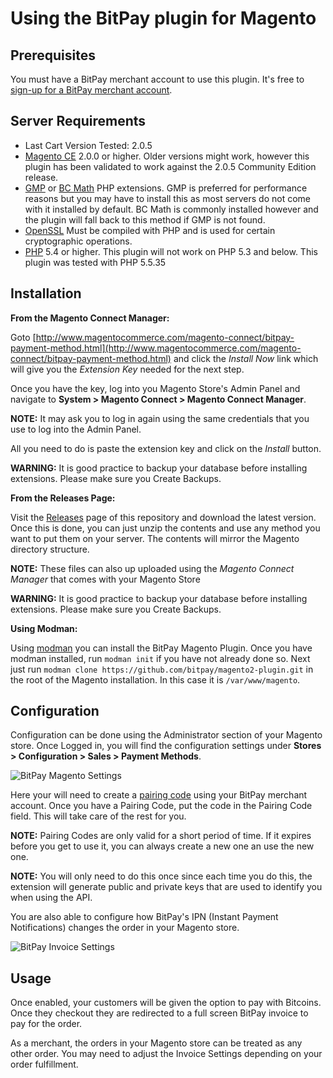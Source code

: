 # Using the BitPay plugin for Magento

## Prerequisites
You must have a BitPay merchant account to use this plugin.  It's free to [sign-up for a BitPay merchant account](https://bitpay.com/start).


## Server Requirements

* Last Cart Version Tested: 2.0.5
* [Magento CE](http://magento.com/resources/system-requirements) 2.0.0 or higher. Older versions might work, however this plugin has been validated to work against the 2.0.5 Community Edition release.
* [GMP](http://us2.php.net/gmp) or [BC Math](http://us2.php.net/manual/en/book.bc.php) PHP extensions.  GMP is preferred for performance reasons but you may have to install this as most servers do not come with it installed by default.  BC Math is commonly installed however and the plugin will fall back to this method if GMP is not found.
* [OpenSSL](http://us2.php.net/openssl) Must be compiled with PHP and is used for certain cryptographic operations.
* [PHP](http://us2.php.net/downloads.php) 5.4 or higher. This plugin will not work on PHP 5.3 and below. This plugin was tested with PHP 5.5.35


## Installation

**From the Magento Connect Manager:**

Goto [http://www.magentocommerce.com/magento-connect/bitpay-payment-method.html](http://www.magentocommerce.com/magento-connect/bitpay-payment-method.html) and click the *Install Now* link which will give you the *Extension Key* needed for the next step.

Once you have the key, log into you Magento Store's Admin Panel and navigate to **System > Magento Connect > Magento Connect Manager**.

**NOTE:** It may ask you to log in again using the same credentials that you use to log into the Admin Panel.

All you need to do is paste the extension key and click on the *Install* button.

**WARNING:** It is good practice to backup your database before installing extensions. Please make sure you Create Backups.


**From the Releases Page:**

Visit the [Releases](https://github.com/bitpay/magento2-plugin/releases) page of this repository and download the latest version. Once this is done, you can just unzip the contents and use any method you want to put them on your server. The contents will mirror the Magento directory structure.

**NOTE:** These files can also up uploaded using the *Magento Connect Manager* that comes with your Magento Store

**WARNING:** It is good practice to backup your database before installing extensions. Please make sure you Create Backups.


**Using Modman:**

Using [modman](https://github.com/colinmollenhour/modman) you can install the BitPay Magento Plugin. Once you have modman installed, run `modman init` if you have not already done so. Next just run `modman clone https://github.com/bitpay/magento2-plugin.git` in the root of the Magento installation. In this case it is `/var/www/magento`.


## Configuration

Configuration can be done using the Administrator section of your Magento store. Once Logged in, you will find the configuration settings under **Stores > Configuration > Sales > Payment Methods**.

![BitPay Magento Settings](https://raw.githubusercontent.com/bitpay/magento2-plugin/master/docs/MagentoSettings.png "BitPay Magento Settings")

Here your will need to create a [pairing code](https://bitpay.com/api-tokens) using your BitPay merchant account. Once you have a Pairing Code, put the code in the Pairing Code field. This will take care of the rest for you.

**NOTE:** Pairing Codes are only valid for a short period of time. If it expires before you get to use it, you can always create a new one an use the new one.

**NOTE:** You will only need to do this once since each time you do this, the extension will generate public and private keys that are used to identify you when using the API.

You are also able to configure how BitPay's IPN (Instant Payment Notifications) changes the order in your Magento store.

![BitPay Invoice Settings](https://raw.githubusercontent.com/bitpay/magento2-plugin/master/docs/MagentoInvoiceSettings.png "BitPay Invoice Settings")


## Usage

Once enabled, your customers will be given the option to pay with Bitcoins. Once they checkout they are redirected to a full screen BitPay invoice to pay for the order.

As a merchant, the orders in your Magento store can be treated as any other order. You may need to adjust the Invoice Settings depending on your order fulfillment.
